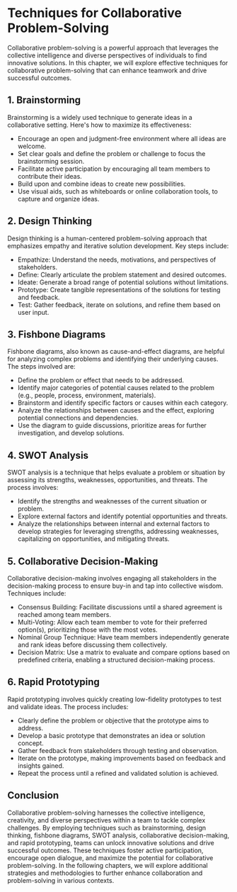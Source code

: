 Techniques for Collaborative Problem-Solving
=====================================================

Collaborative problem-solving is a powerful approach that leverages the collective intelligence and diverse perspectives of individuals to find innovative solutions. In this chapter, we will explore effective techniques for collaborative problem-solving that can enhance teamwork and drive successful outcomes.

1\. **Brainstorming**
--------------------

Brainstorming is a widely used technique to generate ideas in a collaborative setting. Here's how to maximize its effectiveness:

* Encourage an open and judgment-free environment where all ideas are welcome.
* Set clear goals and define the problem or challenge to focus the brainstorming session.
* Facilitate active participation by encouraging all team members to contribute their ideas.
* Build upon and combine ideas to create new possibilities.
* Use visual aids, such as whiteboards or online collaboration tools, to capture and organize ideas.

2\. **Design Thinking**
----------------------

Design thinking is a human-centered problem-solving approach that emphasizes empathy and iterative solution development. Key steps include:

* Empathize: Understand the needs, motivations, and perspectives of stakeholders.
* Define: Clearly articulate the problem statement and desired outcomes.
* Ideate: Generate a broad range of potential solutions without limitations.
* Prototype: Create tangible representations of the solutions for testing and feedback.
* Test: Gather feedback, iterate on solutions, and refine them based on user input.

3\. **Fishbone Diagrams**
------------------------

Fishbone diagrams, also known as cause-and-effect diagrams, are helpful for analyzing complex problems and identifying their underlying causes. The steps involved are:

* Define the problem or effect that needs to be addressed.
* Identify major categories of potential causes related to the problem (e.g., people, process, environment, materials).
* Brainstorm and identify specific factors or causes within each category.
* Analyze the relationships between causes and the effect, exploring potential connections and dependencies.
* Use the diagram to guide discussions, prioritize areas for further investigation, and develop solutions.

4\. **SWOT Analysis**
--------------------

SWOT analysis is a technique that helps evaluate a problem or situation by assessing its strengths, weaknesses, opportunities, and threats. The process involves:

* Identify the strengths and weaknesses of the current situation or problem.
* Explore external factors and identify potential opportunities and threats.
* Analyze the relationships between internal and external factors to develop strategies for leveraging strengths, addressing weaknesses, capitalizing on opportunities, and mitigating threats.

5\. **Collaborative Decision-Making**
------------------------------------

Collaborative decision-making involves engaging all stakeholders in the decision-making process to ensure buy-in and tap into collective wisdom. Techniques include:

* Consensus Building: Facilitate discussions until a shared agreement is reached among team members.
* Multi-Voting: Allow each team member to vote for their preferred option(s), prioritizing those with the most votes.
* Nominal Group Technique: Have team members independently generate and rank ideas before discussing them collectively.
* Decision Matrix: Use a matrix to evaluate and compare options based on predefined criteria, enabling a structured decision-making process.

6\. **Rapid Prototyping**
------------------------

Rapid prototyping involves quickly creating low-fidelity prototypes to test and validate ideas. The process includes:

* Clearly define the problem or objective that the prototype aims to address.
* Develop a basic prototype that demonstrates an idea or solution concept.
* Gather feedback from stakeholders through testing and observation.
* Iterate on the prototype, making improvements based on feedback and insights gained.
* Repeat the process until a refined and validated solution is achieved.

Conclusion
----------

Collaborative problem-solving harnesses the collective intelligence, creativity, and diverse perspectives within a team to tackle complex challenges. By employing techniques such as brainstorming, design thinking, fishbone diagrams, SWOT analysis, collaborative decision-making, and rapid prototyping, teams can unlock innovative solutions and drive successful outcomes. These techniques foster active participation, encourage open dialogue, and maximize the potential for collaborative problem-solving. In the following chapters, we will explore additional strategies and methodologies to further enhance collaboration and problem-solving in various contexts.
